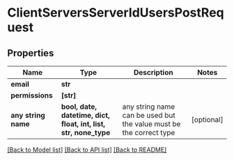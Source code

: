 # ClientServersServerIdUsersPostRequest


## Properties
Name | Type | Description | Notes
------------ | ------------- | ------------- | -------------
**email** | **str** |  | 
**permissions** | **[str]** |  | 
**any string name** | **bool, date, datetime, dict, float, int, list, str, none_type** | any string name can be used but the value must be the correct type | [optional]

[[Back to Model list]](../README.md#documentation-for-models) [[Back to API list]](../README.md#documentation-for-api-endpoints) [[Back to README]](../README.md)


